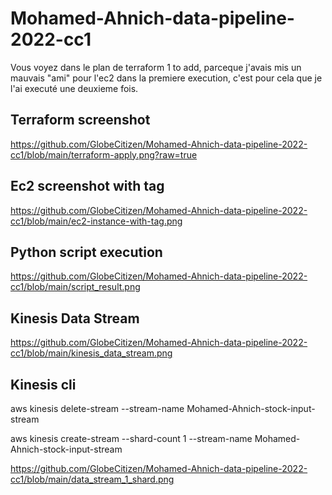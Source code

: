 # Mohamed-Ahnich-data-pipeline-2022-cc1

Vous voyez dans le plan de terraform 1 to add, parceque j'avais mis un mauvais "ami" pour l'ec2 dans la premiere execution, c'est pour cela que je l'ai executé une deuxieme fois.

## Terraform screenshot

https://github.com/GlobeCitizen/Mohamed-Ahnich-data-pipeline-2022-cc1/blob/main/terraform-apply.png?raw=true

##  Ec2 screenshot with tag

https://github.com/GlobeCitizen/Mohamed-Ahnich-data-pipeline-2022-cc1/blob/main/ec2-instance-with-tag.png

## Python script execution

https://github.com/GlobeCitizen/Mohamed-Ahnich-data-pipeline-2022-cc1/blob/main/script_result.png

## Kinesis Data Stream

https://github.com/GlobeCitizen/Mohamed-Ahnich-data-pipeline-2022-cc1/blob/main/kinesis_data_stream.png

## Kinesis cli

aws kinesis delete-stream --stream-name Mohamed-Ahnich-stock-input-stream

aws kinesis create-stream --shard-count 1 --stream-name Mohamed-Ahnich-stock-input-stream

https://github.com/GlobeCitizen/Mohamed-Ahnich-data-pipeline-2022-cc1/blob/main/data_stream_1_shard.png


